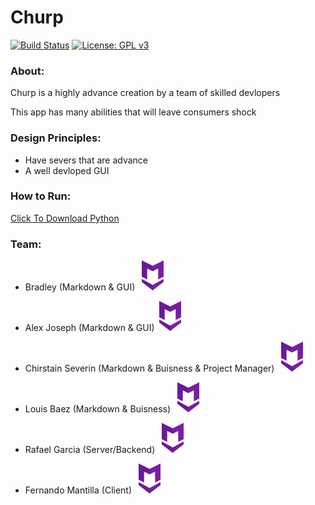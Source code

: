 # Churp

[![Build Status](https://travis-ci.org/RealWorldConnections/ChatApp.svg?branch=master)](https://travis-ci.org/RealWorldConnections/ChatApp)
[![License: GPL v3](https://img.shields.io/badge/License-GPL%20v3-blue.svg)](https://www.gnu.org/licenses/gpl-3.0)

### About: 
Churp is a highly advance creation by a team of skilled devlopers

This app has many abilities that will leave consumers shock


### Design Principles: 
- Have severs that are advance 
- A well devloped GUI







### How to Run: 

[Click To Download Python](https://www.python.org/ftp/python/3.6.5/python-3.6.5.exe)


### Team:
- Bradley (Markdown & GUI) 
![alt text][logo]

[logo]: https://github.com/adam-p/markdown-here/raw/master/src/common/images/icon48.png "Mark Down"
- Alex Joseph (Markdown & GUI)![alt text][logo]


- Chirstain Severin (Markdown & Buisness & Project Manager) ![alt text][logo]

[logo]: https://github.com/adam-p/markdown-here/raw/master/src/common/images/icon48.png "Mark Down"

- Louis Baez (Markdown & Buisness) ![alt text][logo]

[logo]: https://github.com/adam-p/markdown-here/raw/master/src/common/images/icon48.png "Mark Down"


- Rafael Garcia (Server/Backend) ![alt text][logo]

[logo]: https://github.com/adam-p/markdown-here/raw/master/src/common/images/icon48.png "Mark Down"

- Fernando Mantilla (Client) ![alt text][logo]

[logo]: https://github.com/adam-p/markdown-here/raw/master/src/common/images/icon48.png "Mark Down"



